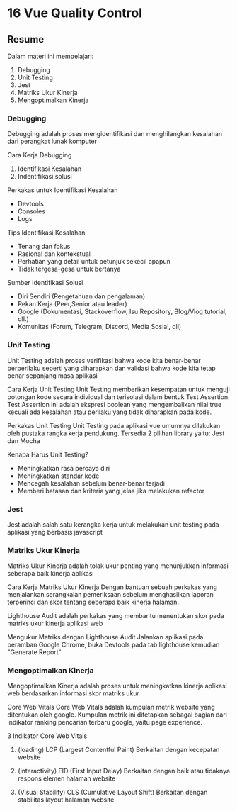 # 16 Vue Quality Control
## Resume

Dalam materi ini mempelajari:
1. Debugging
2. Unit Testing
3. Jest
4. Matriks Ukur Kinerja
5. Mengoptimalkan Kinerja

### Debugging
Debugging adalah proses mengidentifikasi dan menghilangkan kesalahan dari perangkat lunak komputer

Cara Kerja Debugging
1. Identifikasi Kesalahan
2. Indentifikasi solusi

Perkakas untuk Identifikasi Kesalahan
- Devtools
- Consoles
- Logs

Tips Identifikasi Kesalahan
- Tenang dan fokus
- Rasional dan kontekstual
- Perhatian yang detail untuk petunjuk sekecil apapun
- Tidak tergesa-gesa untuk bertanya

Sumber Identifikasi Solusi
- Diri Sendiri (Pengetahuan dan pengalaman)
- Rekan Kerja (Peer,Senior atau leader)
- Google (Dokumentasi, Stackoverflow, Isu Repository, Blog/Vlog tutorial, dll.)
- Komunitas (Forum, Telegram, Discord, Media Sosial, dll)

### Unit Testing
Unit Testing adalah proses verifikasi bahwa kode kita benar-benar berperilaku seperti yang diharapkan dan validasi bahwa kode kita tetap benar sepanjang masa aplikasi

Cara Kerja Unit Testing
Unit Testing memberikan kesempatan untuk menguji potongan kode secara individual dan terisolasi dalam bentuk Test Assertion. Test Assertion ini adalah ekspresi boolean yang mengembalikan nilai true kecuali ada kesalahan atau perilaku yang tidak diharapkan pada kode.

Perkakas Unit Testing
Unit Testing pada aplikasi vue umumnya dilakukan oleh pustaka rangka kerja pendukung. Tersedia 2 pilihan library yaitu: Jest dan Mocha

Kenapa Harus Unit Testing?
- Meningkatkan rasa percaya diri
- Meningkatkan standar kode
- Mencegah kesalahan sebelum benar-benar terjadi
- Memberi batasan dan kriteria yang jelas jika melakukan refactor

### Jest
Jest adalah salah satu kerangka kerja untuk melakukan unit testing pada aplikasi yang berbasis javascript

### Matriks Ukur Kinerja
Matriks Ukur Kinerja adalah tolak ukur penting yang menunjukkan informasi seberapa baik kinerja aplikasi

Cara Kerja Matriks Ukur Kinerja
Dengan bantuan sebuah perkakas yang menjalankan serangkaian pemeriksaan sebelum menghasilkan laporan terperinci dan skor tentang seberapa baik kinerja halaman.

Lighthouse Audit adalah perkakas yang membantu menentukan skor pada matriks ukur kinerja aplikasi web

Mengukur Matriks dengan Lighthouse Audit
Jalankan aplikasi pada peramban Google Chrome, buka Devtools pada tab lighthouse kemudian "Generate Report"

### Mengoptimalkan Kinerja
Mengoptimalkan Kinerja adalah proses untuk meningkatkan kinerja aplikasi web berdasarkan informasi skor matriks ukur

Core Web Vitals
Core Web Vitals adalah kumpulan metrik website yang ditentukan oleh google. Kumpulan metrik ini ditetapkan sebagai bagian dari indikator ranking pencarian terbaru google, yaitu page experience.

3 Indikator Core Web Vitals
1. (loading) 
   LCP (Largest Contentful Paint)
   Berkaitan dengan kecepatan website

2. (interactivity)
   FID (First Input Delay)
   Berkaitan dengan baik atau tidaknya respons elemen halaman website

3. (Visual Stability)
   CLS (Cumulative Layout Shift)
   Berkaitan dengan stabilitas layout halaman website